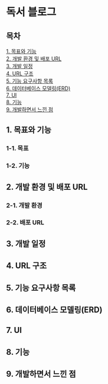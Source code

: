 # 독서 블로그

## 목차
[1. 목표와 기능](#1-목표와-기능)<br>
[2. 개발 환경 및 배포 URL](#2-개발-환경-및-배포-url)<br>
[3. 개발 일정](#3-개발-일정)<br>
[4. URL 구조](#4-url-구조)<br>
[5. 기능 요구사항 목록](#5-기능-요구사항-목록)<br>
[6. 데이터베이스 모델링(ERD)](#6-데이터베이스-모델링erd)<br>
[7. UI](#7-ui)<br>
[8. 기능](#8-기능)<br>
[9. 개발하면서 느낀 점](#9-개발하면서-느낀-점)<br>

## 1. 목표와 기능
 ### 1-1. 목표
 ### 1-2. 기능
## 2. 개발 환경 및 배포 URL
 ### 2-1. 개발 환경
 ### 2-2. 배포 URL
## 3. 개발 일정
## 4. URL 구조
## 5. 기능 요구사항 목록
## 6. 데이터베이스 모델링(ERD)
## 7. UI
## 8. 기능
## 9. 개발하면서 느낀 점